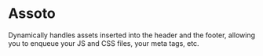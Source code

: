 # Assoto
Dynamically handles assets inserted into the header and the footer, allowing you to enqueue your JS and CSS files, your meta tags, etc.
